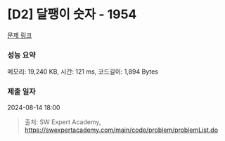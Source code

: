 # [D2] 달팽이 숫자 - 1954 

[문제 링크](https://swexpertacademy.com/main/code/problem/problemDetail.do?contestProbId=AV5PobmqAPoDFAUq) 

### 성능 요약

메모리: 19,240 KB, 시간: 121 ms, 코드길이: 1,894 Bytes

### 제출 일자

2024-08-14 18:00



> 출처: SW Expert Academy, https://swexpertacademy.com/main/code/problem/problemList.do
